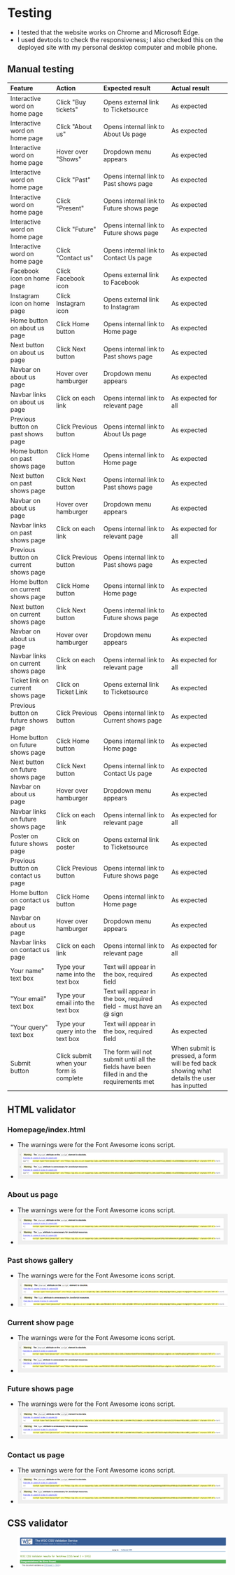 # Testing

- I tested that the website works on Chrome and Microsoft Edge.
- I used devtools to check the responsiveness; I also checked this on the deployed site with my personal desktop computer and mobile phone.

## Manual testing
|Feature|Action|Expected result|Actual result|
|:----|:----|:----|:----|
|Interactive word on home page|Click "Buy tickets"|Opens external link to Ticketsource|As expected|
|Interactive word on home page|Click "About us"|Opens internal link to About Us page|As expected|
|Interactive word on home page|Hover over "Shows"|Dropdown menu appears|As expected|
|Interactive word on home page|Click "Past"|Opens internal link to Past shows page|As expected|
|Interactive word on home page|Click "Present"|Opens internal link to Future shows page|As expected|
|Interactive word on home page|Click "Future"|Opens internal link to Future shows page|As expected|
|Interactive word on home page|Click "Contact us"|Opens internal link to Contact Us page|As expected|
|Facebook icon on home page|Click Facebook icon|Opens external link to Facebook|As expected|
|Instagram icon on home page|Click Instagram icon|Opens external link to Instagram|As expected|
|Home button on about us page|Click Home button|Opens internal link to Home page|As expected|
|Next button on about us page|Click Next button|Opens internal link to Past shows page|As expected|
|Navbar on about us page|Hover over hamburger|Dropdown menu appears|As expected|
|Navbar links on about us page|Click on each link |Opens internal link to relevant page|As expected for all|
|Previous button on past shows page|Click Previous button|Opens internal link to About Us page|As expected|
|Home button on past shows page|Click Home button|Opens internal link to Home page|As expected|
|Next button on past shows page|Click Next button|Opens internal link to Past shows page|As expected|
|Navbar on about us page|Hover over hamburger|Dropdown menu appears|As expected|
|Navbar links on past shows page|Click on each link |Opens internal link to relevant page|As expected for all|
|Previous button on current shows page|Click Previous button|Opens internal link to Past shows page|As expected|
|Home button on current shows page|Click Home button|Opens internal link to Home page|As expected|
|Next button on current shows page|Click Next button|Opens internal link to Future shows page|As expected|
|Navbar on about us page|Hover over hamburger|Dropdown menu appears|As expected|
|Navbar links on current shows page|Click on each link |Opens internal link to relevant page|As expected for all|
|Ticket link on current shows page|Click on Ticket Link|Opens external link to Ticketsource|As expected|
|Previous button on future shows page|Click Previous button|Opens internal link to Current shows page|As expected|
|Home button on future shows page|Click Home button|Opens internal link to Home page|As expected|
|Next button on future shows page|Click Next button|Opens internal link to Contact Us page|As expected|
|Navbar on about us page|Hover over hamburger|Dropdown menu appears|As expected|
|Navbar links on future shows page|Click on each link |Opens internal link to relevant page|As expected for all|
|Poster on future shows page|Click on poster|Opens external link to Ticketsource|As expected|
|Previous button on contact us page|Click Previous button|Opens internal link to Future shows page|As expected|
|Home button on contact us page|Click Home button|Opens internal link to Home page|As expected|
|Navbar on about us page|Hover over hamburger|Dropdown menu appears|As expected|
|Navbar links on contact us page|Click on each link |Opens internal link to relevant page|As expected for all|
|Your name" text box|Type your name into the text box|Text will appear in the box, required field|As expected
"Your email" text box|Type your email into the text box|Text will appear in the box, required field -  must have an @ sign|As expected
"Your query" text box|Type your query into the text box|Text will appear in the box, required field|As expected
Submit button|Click submit when your form is complete|The form will not submit until all the fields have been filled in and the requirements met|When submit is pressed, a form will be fed back showing what details the user has inputted|	As expected|


## HTML validator

### Homepage/index.html
- The warnings were for the Font Awesome icons script.
- <img src="assets/images/indexvali.png">

### About us page
- The warnings were for the Font Awesome icons script.
- <img src="assets/images/aboutusvali.png">

### Past shows gallery
- The warnings were for the Font Awesome icons script.
- <img src="assets/images/pastvali.PNG">

### Current show page
- The warnings were for the Font Awesome icons script.
- <img src="assets/images/presentvali.png">

### Future shows page
- The warnings were for the Font Awesome icons script.
- <img src="assets/images/futurevali.png">

### Contact us page
- The warnings were for the Font Awesome icons script.
- <img src="assets/images/contacvali.png">
  
## CSS validator

- <img src="assets/images/cssvali.png">
